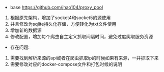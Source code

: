 - base https://github.com/jhao104/proxy_pool
1. 根据原先架构，增加了socket4和socket5的源使用
2. 并且修改为sqlite持久化存储，方便转化为txt文件使用
3. 增加新的数据源
4. 修改配置，增加每个爬虫自主定义抓取间隔时间，避免过度爬取服务资源

- 存在问题:
1. 需要找到解析来源的api或者在爬虫抓取ip的时候如果有来源，一并抓取下来
2. 需要修改对应的docker-compose文件和打包时候的说明

